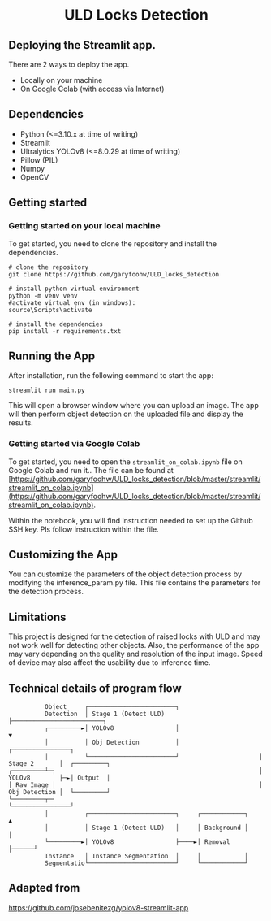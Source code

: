 <div align="center">
  <h1>ULD Locks Detection</h1>
</div>

## Deploying the Streamlit app.

There are 2 ways to deploy the app.

-   Locally on your machine
-   On Google Colab (with access via Internet)

## Dependencies

-   Python (<=3.10.x at time of writing)
-   Streamlit
-   Ultralytics YOLOv8 (<=8.0.29 at time of writing)
-   Pillow (PIL)
-   Numpy
-   OpenCV

## Getting started

### Getting started on your local machine

To get started, you need to clone the repository and install the dependencies.

```
# clone the repository
git clone https://github.com/garyfoohw/ULD_locks_detection
```

```
# install python virtual environment
python -m venv venv
#activate virtual env (in windows):
source\Scripts\activate
```

```
# install the dependencies
pip install -r requirements.txt
```

## Running the App

After installation, run the following command to start the app:

```
streamlit run main.py
```

This will open a browser window where you can upload an image. The app will then perform object detection on the uploaded file and display the results.

### Getting started via Google Colab

To get started, you need to open the `streamlit_on_colab.ipynb` file on Google Colab and run it..
The file can be found at [https://github.com/garyfoohw/ULD_locks_detection/blob/master/streamlit/streamlit_on_colab.ipynb](https://github.com/garyfoohw/ULD_locks_detection/blob/master/streamlit/streamlit_on_colab.ipynb).

Within the notebook, you will find instruction needed to set up the Github SSH key. Pls follow instruction within the file.

## Customizing the App

You can customize the parameters of the object detection process by modifying the inference_param.py file. This file contains the parameters for the detection process.

## Limitations

This project is designed for the detection of raised locks with ULD and may not work well for detecting other objects. Also, the performance of the app may vary depending on the quality and resolution of the input image. Speed of device may also affect the usability due to inference time.

## Technical details of program flow

```
          Object     ┌────────────────────────┐
          Detection  │ Stage 1 (Detect ULD)   ├─────────────────────────┐
          ┌─────────►│ YOLOv8                 │                         ▼
          │          │ Obj Detection          │                      ┌────────────────┐
          │          └────────────────────────┘                      │  Stage 2       │  ┌─────────┐
┌─────────┴─┐                                                        │  YOLOv8        ├─►│ Output  │
│ Raw Image │                                                        │  Obj Detection │  └─────────┘
└─────────┬─┘                                                        └────────────────┘
          │          ┌────────────────────────┐     ┌────────────┐      ▲
          │          │ Stage 1 (Detect ULD)   │     │ Background │      │
          └─────────►│ YOLOv8                 ├────►│ Removal    ├──────┘
          Instance   │ Instance Segmentation  │     │            │
          Segmentatio└────────────────────────┘     └────────────┘
```

## Adapted from

https://github.com/josebenitezg/yolov8-streamlit-app
